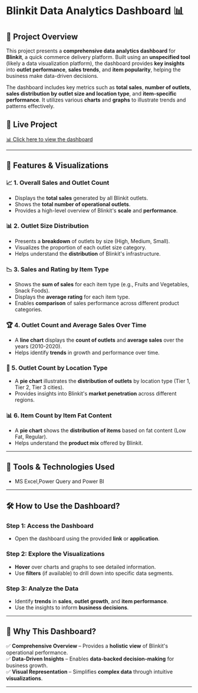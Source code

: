 # Blinkit Data Analytics Dashboard 📊

## 📌 Project Overview
This project presents a **comprehensive data analytics dashboard** for **Blinkit**, a quick commerce delivery platform. Built using an **unspecified tool** (likely a data visualization platform), the dashboard provides **key insights** into **outlet performance**, **sales trends**, and **item popularity**, helping the business make data-driven decisions.

The dashboard includes key metrics such as **total sales**, **number of outlets**, **sales distribution by outlet size and location type**, and **item-specific performance**. It utilizes various **charts** and **graphs** to illustrate trends and patterns effectively.

## 🔗 Live Project
[📊 Click here to view the dashboard](YOUR_PROJECT_LINK)

---

## 🎨 Features & Visualizations

### 📈 1. **Overall Sales and Outlet Count**
- Displays the **total sales** generated by all Blinkit outlets.
- Shows the **total number of operational outlets**.
- Provides a high-level overview of Blinkit's **scale** and **performance**.

### 📊 2. **Outlet Size Distribution**
- Presents a **breakdown** of outlets by size (High, Medium, Small).
- Visualizes the proportion of each outlet size category.
- Helps understand the **distribution** of Blinkit's infrastructure.

### 📉 3. **Sales and Rating by Item Type**
- Shows the **sum of sales** for each item type (e.g., Fruits and Vegetables, Snack Foods).
- Displays the **average rating** for each item type.
- Enables **comparison** of sales performance across different product categories.

### 🏆 4. **Outlet Count and Average Sales Over Time**
- A **line chart** displays the **count of outlets** and **average sales** over the years (2010-2020).
- Helps identify **trends** in growth and performance over time.

### 📌 5. **Outlet Count by Location Type**
- A **pie chart** illustrates the **distribution of outlets** by location type (Tier 1, Tier 2, Tier 3 cities).
- Provides insights into Blinkit's **market penetration** across different regions.

### 📊 6. **Item Count by Item Fat Content**
- A **pie chart** shows the **distribution of items** based on fat content (Low Fat, Regular).
- Helps understand the **product mix** offered by Blinkit.

---

## 🔧 Tools & Technologies Used
- MS Excel,Power Query and Power BI
  
---

## 🛠 How to Use the Dashboard?
### **Step 1: Access the Dashboard**
- Open the dashboard using the provided **link** or **application**.

### **Step 2: Explore the Visualizations**
- **Hover** over charts and graphs to see detailed information.
- Use **filters** (if available) to drill down into specific data segments.

### **Step 3: Analyze the Data**
- Identify **trends** in **sales**, **outlet growth**, and **item performance**.
- Use the insights to inform **business decisions**.

---

## 📌 Why This Dashboard?
✅ **Comprehensive Overview** – Provides a **holistic view** of Blinkit's operational performance.  
✅ **Data-Driven Insights** – Enables **data-backed decision-making** for business growth.  
✅ **Visual Representation** – Simplifies **complex data** through intuitive **visualizations**.

---

